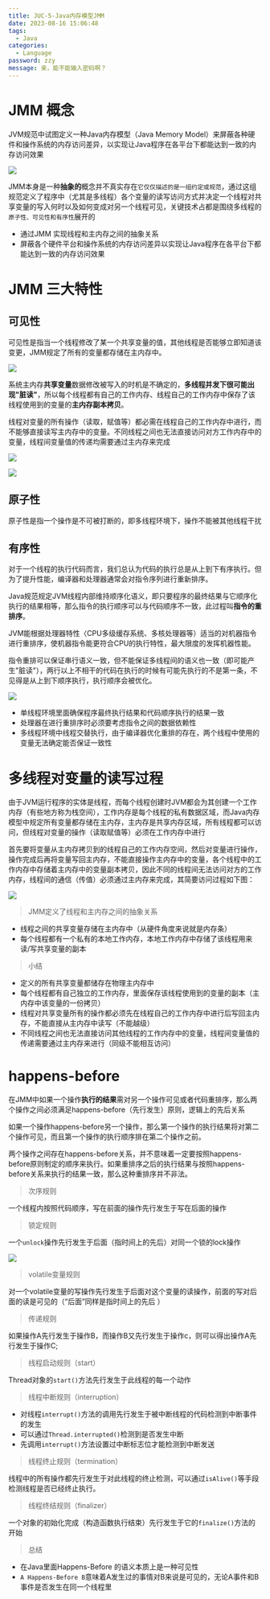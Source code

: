```yaml
---
title: JUC-5-Java内存模型JMM
date: 2023-08-16 15:06:48
tags: 
  - Java
categories: 
  - Language
password: zzy   
message: 亲，能不能输入密码啊？
---
```


# JMM 概念

JVM规范中试图定义一种Java内存模型（Java Memory Model）来屏蔽各种硬件和操作系统的内存访问差异，以实现让Java程序在各平台下都能达到一致的内存访问效果

![](https://cyan-images.oss-cn-shanghai.aliyuncs.com/images/06-juc-20230402-39.jpg)

JMM本身是一种**抽象的**概念并不真实存在`它仅仅描述的是一组约定或规范`，通过这组规范定义了程序中（尤其是多线程）各个变量的读写访问方式并决定一个线程对共享变量的写入何时以及如何变成对另一个线程可见，关键技术占都是围绕多线程的`原子性、可见性和有序性`展开的 

* 通过JMM 实现线程和主内存之间的抽象关系
* 屏蔽各个硬件平台和操作系统的内存访问差异以实现让Java程序在各平台下都能达到一致的内存访问效果

# JMM 三大特性

## 可见性

可见性是指当一个线程修改了某一个共享变量的值，其他线程是否能够立即知道该变更，JMM规定了所有的变量都存储在主内存中。



![](https://cyan-images.oss-cn-shanghai.aliyuncs.com/images/06-juc-20230402-40.jpg)

系统主内存**共享变量**数据修改被写入的时机是不确定的，**多线程并发下很可能出现"脏读"**，所以每个线程都有自己的工作内存、线程自己的工作内存中保存了该线程使用到的变量的**主内存副本拷贝**。

线程对变量的所有操作（读取，赋值等）都必需在线程自己的工作内存中进行，而不能够直接读写主内存中的变量。不同线程之间也无法直接访问对方工作内存中的变量，线程间变量值的传递均需要通过主内存来完成

![](https://cyan-images.oss-cn-shanghai.aliyuncs.com/images/06-juc-20230402-41.jpg)

![](https://cyan-images.oss-cn-shanghai.aliyuncs.com/images/06-juc-20230402-42.jpg)



## 原子性

原子性是指一个操作是不可被打断的，即多线程环境下，操作不能被其他线程干扰

## 有序性

对于一个线程的执行代码而言，我们总认为代码的执行总是从上到下有序执行。但为了提升性能，编译器和处理器通常会对指令序列进行重新排序。

Java规范规定JVM线程内部维持顺序化语义，即只要程序的最终结果与它顺序化执行的结果相等，那么指令的执行顺序可以与代码顺序不一致，此过程叫**指令的重排序**。

JVM能根据处理器特性〈CPU多级缓存系统、多核处理器等）适当的对机器指令进行重排序，使机器指令能更符合CPU的执行特性，最大限度的发挥机器性能。

指令重排可以保证串行语义一致，但不能保证多线程间的语义也一致（即可能产生"脏读"），两行以上不相干的代码在执行的时候有可能先执行的不是第一条，不见得是从上到下顺序执行，执行顺序会被优化。

![](https://cyan-images.oss-cn-shanghai.aliyuncs.com/images/06-juc-20230402-43.jpg)

* 单线程环境里面确保程序最终执行结果和代码顺序执行的结果一致
* 处理器在进行重排序时必须要考虑指令之间的数据依赖性
* 多线程环境中线程交替执行，由于编译器优化重排的存在，两个线程中使用的变量无法确定能否保证一致性

# 多线程对变量的读写过程

由于JVM运行程序的实体是线程，而每个线程创建时JVM都会为其创建一个工作内存（有些地方称为栈空间），工作内存是每个线程的私有数据区域，而Java内存模型中规定所有变量都存储在主内存，主内存是共享内存区域，所有线程都可以访问，但线程对变量的操作（读取赋值等）必须在工作内存中进行

首先要将变量从主内存拷贝到的线程自己的工作内存空间，然后对变量进行操作，操作完成后再将变量写回主内存，不能直接操作主内存中的变量，各个线程中的工作内存中存储着主内存中的变量副本拷贝，因此不同的线程间无法访问对方的工作内存，线程间的通信（传值）必须通过主内存来完成，其简要访问过程如下图：

![](https://cyan-images.oss-cn-shanghai.aliyuncs.com/images/06-juc-20230402-44.jpg)

> JMM定义了线程和主内存之间的抽象关系

* 线程之间的共享变量存储在主内存中（从硬件角度来说就是内存条）
* 每个线程都有一个私有的本地工作内存，本地工作内存中存储了该线程用来读/写共享变量的副本

> 小结

* 定义的所有共享变量都储存在物理主内存中
* 每个线程都有自己独立的工作内存，里面保存该线程使用到的变量的副本（主内存中该变量的一份拷贝）
* 线程对共享变量所有的操作都必须先在线程自己的工作内存中进行后写回主内存，不能直接从主内存中读写（不能越级）
* 不同线程之间也无法直接访问其他线程的工作内存中的变量，线程间变量值的传递需要通过主内存来进行（同级不能相互访问）

# happens-before

在JMM中如果一个操作**执行的结果**需对另一个操作可见或者代码重排序，那么两个操作之间必须满足happens-before（先行发生）原则，逻辑上的先后关系

如果一个操作happens-before另一个操作，那么第一个操作的执行结果将对第二个操作可见，而且第一个操作的执行顺序排在第二个操作之前。

两个操作之间存在happens-before关系，并不意味着一定要按照happens-before原则制定的顺序来执行。如果重排序之后的执行结果与按照happens-before关系来执行的结果一致，那么这种重排序并不非法。

> 次序规则

一个线程内按照代码顺序，写在前面的操作先行发生于写在后面的操作

> 锁定规则

一个`unlock`操作先行发生于后面（指时间上的先后）对同一个锁的lock操作

![](https://cyan-images.oss-cn-shanghai.aliyuncs.com/images/06-juc-20230402-45.jpg)

> volatile变量规则

对一个volatile变量的写操作先行发生于后面对这个变量的读操作，前面的写对后面的读是可见的（“后面”同样是指时间上的先后 ）

> 传递规则

如果操作A先行发生于操作B，而操作B又先行发生于操作c，则可以得出操作A先行发生于操作C;

> 线程启动规则（start）

Thread对象的`start()`方法先行发生于此线程的每一个动作

> 线程中断规则（interruption）

* 对线程`interrupt()`方法的调用先行发生于被中断线程的代码检测到中断事件的发生
* 可以通过`Thread.interrupted()`检测到是否发生中断
* 先调用`interrupt()`方法设置过中断标志位才能检测到中断发送

> 线程终止规则（termination）

线程中的所有操作都先行发生于对此线程的终止检测，可以通过`isAlive()`等手段检测线程是否已经终止执行。

> 线程终结规则（finalizer）

一个对象的初始化完成（构造函数执行结束）先行发生于它的`finalize()`方法的开始

> 总结

* 在Java里面Happens-Before 的语义本质上是一种可见性
* `A Happens-Before B`意味着A发生过的事情对B来说是可见的，无论A事件和B事件是否发生在同一个线程里

